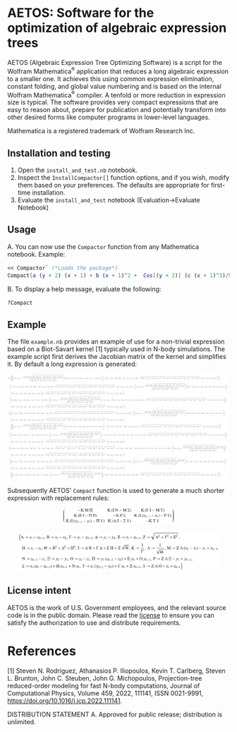 # AETOS: Software for the optimization of algebraic expression trees

AETOS (Algebraic Expression Tree Optimizing Software) is a script for the Wolfram Mathematica<sup>:registered:</sup> application that reduces a long algebraic expression to a smaller one. It achieves this using common expression elimination, constant folding, and global value numbering and is based on the internal Wolfram Mathematica<sup>:registered:</sup> compiler. A tenfold or more reduction in expression size is typical. The software provides very compact expressions that are easy to reason about, prepare for publication and potentially transform into other desired forms like computer programs in lower-level languages.

Mathematica is a registered trademark of Wolfram Research Inc.

## Installation and testing

1. Open the `install_and_test.nb` notebook.
2. Inspect the `InstallCompactor[]` function options, and if you wish, modify them based on your preferences. The defaults are appropriate for first-time installation.
3. Evaluate the `install_and_test` notebook (Evaluation->Evaluate Notebook)

## Usage
A. You can now use the `Compactor` function from any Mathematica notebook. Example:

```Mathematica
<< Compactor` (*Loads the package*)
Compact[a (y + 2) (x + 1) + b (x + 1)^2 +  Cos[(y + 2)] (c (x + 1)^3)/Sin[-1 + x]]
```

B. To display a help message, evaluate the following:
```Mathematica
?Compact
```

## Example
The file `example.nb` provides an example of use for a non-trivial expression based on a Biot-Savart kernel [1]  typically used in N-body simulations. The example script first derives the Jacobian matrix of the kernel and simplifies it. By default a long expression is generated:

<div align="center">
<p align="center">
  <img src="/images/jacobian.png">
</p>
</div>

Subsequently AETOS' `Compact` function is used to generate a much shorter expression with replacement rules:

<div align="center">
<p align="center">
  <img src="/images/jacobianCompact1.png" width="258" />
</p>
</div>

<div align="center">
<p align="center">
  <img src="/images/jacobianCompact2.png" width="461" />
</p>
</div>

## License intent
AETOS is the work of U.S. Government employees, and the relevant source code is in the public domain. Please read the [license](license.txt) to ensure you can satisfy the authorization to use and distribute requirements.

# References
[1] Steven N. Rodriguez, Athanasios P. Iliopoulos, Kevin T. Carlberg, Steven L. Brunton, John C. Steuben, John G. Michopoulos,
Projection-tree reduced-order modeling for fast N-body computations, Journal of Computational Physics, Volume 459, 2022, 111141, ISSN 0021-9991,
https://doi.org/10.1016/j.jcp.2022.111141.

DISTRIBUTION STATEMENT A. Approved for public release; distribution is unlimited.
